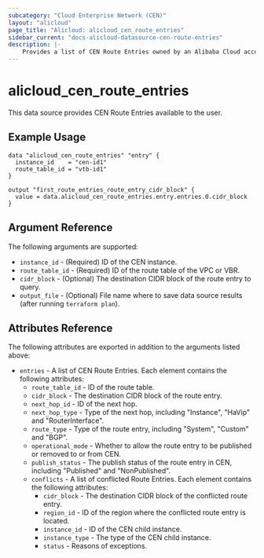 ```yaml
---
subcategory: "Cloud Enterprise Network (CEN)"
layout: "alicloud"
page_title: "Alicloud: alicloud_cen_route_entries"
sidebar_current: "docs-alicloud-datasource-cen-route-entries"
description: |-
    Provides a list of CEN Route Entries owned by an Alibaba Cloud account.
---
```


# alicloud\_cen\_route\_entries

This data source provides CEN Route Entries available to the user.

## Example Usage

```
data "alicloud_cen_route_entries" "entry" {
  instance_id    = "cen-id1"
  route_table_id = "vtb-id1"
}

output "first_route_entries_route_entry_cidr_block" {
  value = data.alicloud_cen_route_entries.entry.entries.0.cidr_block
}
```

## Argument Reference

The following arguments are supported:

* `instance_id` - (Required) ID of the CEN instance.
* `route_table_id` - (Required) ID of the route table of the VPC or VBR.
* `cidr_block` - (Optional) The destination CIDR block of the route entry to query.
* `output_file` - (Optional) File name where to save data source results (after running `terraform plan`).

## Attributes Reference

The following attributes are exported in addition to the arguments listed above:

* `entries` - A list of CEN Route Entries. Each element contains the following attributes:
  * `route_table_id` - ID of the route table.
  * `cidr_block` - The destination CIDR block of the route entry.
  * `next_hop_id` - ID of the next hop.
  * `next_hop_type` - Type of the next hop, including "Instance", "HaVip" and "RouterInterface".
  * `route_type` - Type of the route entry, including "System", "Custom" and "BGP".
  * `operational_mode` - Whether to allow the route entry to be published or removed to or from CEN.
  * `publish_status` - The publish status of the route entry in CEN, including "Published" and "NonPublished".
  * `conflicts` - A list of conflicted Route Entries. Each element contains the following attributes:
      * `cidr_block` - The destination CIDR block of the conflicted route entry.
      * `region_id` - ID of the region where the conflicted route entry is located.
      * `instance_id` - ID of the CEN child instance.
      * `instance_type` - The type of the CEN child instance.
      * `status` - Reasons of exceptions.
